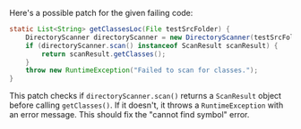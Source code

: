 Here's a possible patch for the given failing code:

```java
static List<String> getClassesLoc(File testSrcFolder) {
    DirectoryScanner directoryScanner = new DirectoryScanner(testSrcFolder, TestListResolver.getWildcard());
    if (directoryScanner.scan() instanceof ScanResult scanResult) {
        return scanResult.getClasses();
    }
    throw new RuntimeException("Failed to scan for classes.");
}
```

This patch checks if `directoryScanner.scan()` returns a `ScanResult` object before calling `getClasses()`. If it doesn't, it throws a `RuntimeException` with an error message. This should fix the "cannot find symbol" error.